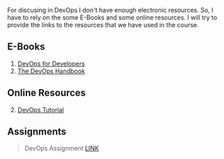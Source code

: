 For discusing in DevOps I don't have enough electronic resources. So, I have to rely on the some E-Books and some online resources. I will try to provide the links to the resources that we have used in the course.

## E-Books
1. [DevOps for Developers](https://www.amazon.in/DevOps-Developers-Grisha-Trubetskoy/dp/1617292621)
2. [The DevOps Handbook](https://www.amazon.in/DevOps-Handbook-World-Class-Reliability-Organizations/dp/1942788002)


## Online Resources
2. [DevOps Tutorial](https://www.guru99.com/devops-tutorial.html)

## Assignments
> DevOps Assignment [LINK](https://github.com/suryapratapsinghsuryavanshi/DevOps_Assignment)

